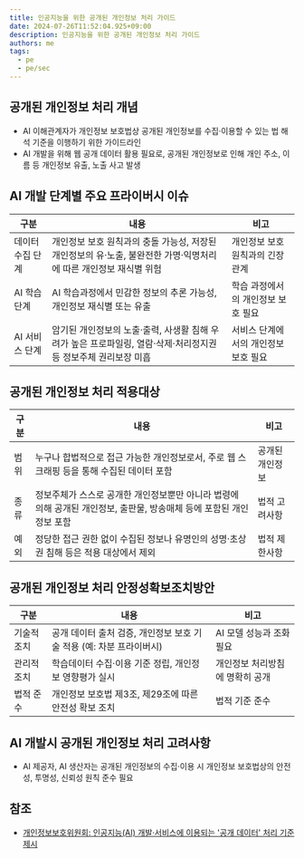 ```yaml
---
title: 인공지능을 위한 공개된 개인정보 처리 가이드
date: 2024-07-26T11:52:04.925+09:00
description: 인공지능을 위한 공개된 개인정보 처리 가이드
authors: me
tags:
  - pe
  - pe/sec
---
```


## 공개된 개인정보 처리 개념

- AI 이해관계자가 개인정보 보호법상 공개된 개인정보를 수집·이용할 수 있는 법 해석 기준을 이행하기 위한 가이드라인
- AI 개발을 위해 웹 공개 데이터 활용 필요로, 공개된 개인정보로 인해 개인 주소, 이름 등 개인정보 유출, 노출 사고 발생

## AI 개발 단계별 주요 프라이버시 이슈

| 구분 | 내용 | 비고 |
|---|---|---|
| 데이터 수집 단계 | 개인정보 보호 원칙과의 충돌 가능성, 저장된 개인정보의 유·노출, 불완전한 가명·익명처리에 따른 개인정보 재식별 위험 | 개인정보 보호 원칙과의 긴장 관계  |
| AI 학습 단계 | AI 학습과정에서 민감한 정보의 추론 가능성, 개인정보 재식별 또는 유출 | 학습 과정에서의 개인정보 보호 필요 |
| AI 서비스 단계  | 암기된 개인정보의 노출·출력, 사생활 침해 우려가 높은 프로파일링, 열람·삭제·처리정지권 등 정보주체 권리보장 미흡 | 서비스 단계에서의 개인정보 보호 필요 |

## 공개된 개인정보 처리 적용대상

| 구분 | 내용 | 비고 |
|---|---|---|
| 범위 | 누구나 합법적으로 접근 가능한 개인정보로서, 주로 웹 스크래핑 등을 통해 수집된 데이터 포함 | 공개된 개인정보 |
| 종류 | 정보주체가 스스로 공개한 개인정보뿐만 아니라 법령에 의해 공개된 개인정보, 출판물, 방송매체 등에 포함된 개인정보 포함 | 법적 고려사항  |
| 예외 | 정당한 접근 권한 없이 수집된 정보나 유명인의 성명·초상권 침해 등은 적용 대상에서 제외 | 법적 제한사항 |

## 공개된 개인정보 처리 안정성확보조치방안

| 구분 | 내용 | 비고 |
|---|---|---|
| 기술적 조치 | 공개 데이터 출처 검증, 개인정보 보호 기술 적용 (예: 차분 프라이버시) | AI 모델 성능과 조화 필요 |
| 관리적 조치 | 학습데이터 수집·이용 기준 정립, 개인정보 영향평가 실시  | 개인정보 처리방침에 명확히 공개 |
| 법적 준수 | 개인정보 보호법 제3조, 제29조에 따른 안전성 확보 조치 | 법적 기준 준수 |

## AI 개발시 공개된 개인정보 처리 고려사항

- AI 제공자, AI 생산자는 공개된 개인정보의 수집·이용 시 개인정보 보호법상의 안전성, 투명성, 신뢰성 원칙 준수 필요

## 참조

- [개인정보보호위원회: 인공지능(AI) 개발·서비스에 이용되는 '공개 데이터' 처리 기준 제시](https://pipc.go.kr/np/cop/bbs/selectBoardArticle.do?bbsId=BS074&mCode=C020010000&nttId=10362#LINK)
